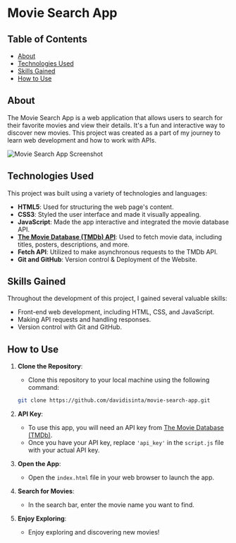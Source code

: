 # Movie Search App

## Table of Contents
- [About](#about)
- [Technologies Used](#technologies-used)
- [Skills Gained](#skills-gained)
- [How to Use](#how-to-use)

## About

The Movie Search App is a web application that allows users to search for their favorite movies and view their details. It's a fun and interactive way to discover new movies. This project was created as a part of my journey to learn web development and how to work with APIs.

![Movie Search App Screenshot](https://github.com/davidisinta/movie-app/assets/83705759/22edf4d0-c2e6-4e05-be39-c23e28269782>)

## Technologies Used

This project was built using a variety of technologies and languages:

- **HTML5**: Used for structuring the web page's content.
- **CSS3**: Styled the user interface and made it visually appealing.
- **JavaScript**: Made the app interactive and integrated the movie database API.
- **[The Movie Database (TMDb) API](https://www.themoviedb.org/documentation/api)**: Used to fetch movie data, including titles, posters, descriptions, and more.
- **Fetch API**: Utilized to make asynchronous requests to the TMDb API.
- **Git and GitHub**: Version control & Deployment of the Website.

## Skills Gained

Throughout the development of this project, I gained several valuable skills:

- Front-end web development, including HTML, CSS, and JavaScript.
- Making API requests and handling responses.
- Version control with Git and GitHub.

## How to Use

1. **Clone the Repository**: 
   - Clone this repository to your local machine using the following command:
   ```bash
   git clone https://github.com/davidisinta/movie-search-app.git
   ```

2. **API Key**:
   - To use this app, you will need an API key from [The Movie Database (TMDb)](https://www.themoviedb.org/documentation/api). 
   - Once you have your API key, replace `'api_key'` in the `script.js` file with your actual API key.

3. **Open the App**:
   - Open the `index.html` file in your web browser to launch the app.

4. **Search for Movies**:
   - In the search bar, enter the movie name you want to find.

5. **Enjoy Exploring**:
   - Enjoy exploring and discovering new movies!
